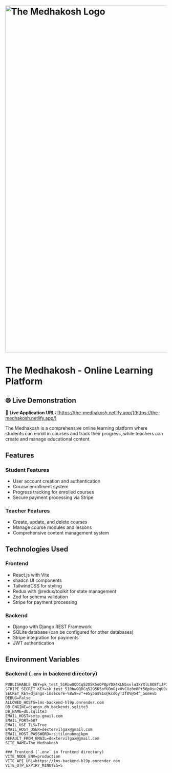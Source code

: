 # <img src="https://i.ibb.co/Q3bZQ4Cb/The-Medhakosh.png" alt="The Medhakosh Logo" width="1080"/>

# The Medhakosh - Online Learning Platform

## 🌐 Live Demonstration

🔗 **Live Application URL:** [https://the-medhakosh.netlify.app/](https://the-medhakosh.netlify.app/)

The Medhakosh is a comprehensive online learning platform where students can enroll in courses and track their progress, while teachers can create and manage educational content.

## Features

### Student Features

- User account creation and authentication
- Course enrollment system
- Progress tracking for enrolled courses
- Secure payment processing via Stripe

### Teacher Features

- Create, update, and delete courses
- Manage course modules and lessons
- Comprehensive content management system

## Technologies Used

### Frontend

- React.js with Vite
- shadcn UI components
- TailwindCSS for styling
- Redux with @redux/toolkit for state management
- Zod for schema validation
- Stripe for payment processing

### Backend

- Django with Django REST Framework
- SQLite database (can be configured for other databases)
- Stripe integration for payments
- JWT authentication

## Environment Variables

### Backend (`.env` in backend directory)

```env
PUBLISHABLE_KEY=pk_test_51RbwOQDCq52O5K5oOP8pYDX4KLNbsvlu3kYXlL8O8TiJP18uXBF5mvxP2eJXiSnYvFL5Uc55sJpkq0mgyLmUQPiU00r4hGQmGs
STRIPE_SECRET_KEY=sk_test_51RbwOQDCq52O5K5ofUDnOjx8vC8z0m0Pt56p0su2qU9eXbrQxr3WoF1LeiAY7TuAtyS9Wjfwx73OMYTdZPFks4bj00MHaO2oIs
SECRET_KEY=django-insecure-%8w9=v^+e5y5u$%1s@kcd6y!zf8%@54^_5omevb
DEBUG=False
ALLOWED_HOSTS=lms-backend-hl9p.onrender.com
DB_ENGINE=django.db.backends.sqlite3
DB_NAME=db.sqlite3
EMAIL_HOST=smtp.gmail.com
EMAIL_PORT=587
EMAIL_USE_TLS=True
EMAIL_HOST_USER=dextervilgax@gmail.com
EMAIL_HOST_PASSWORD=rsjtilonubmqjkpm
DEFAULT_FROM_EMAIL=dextervilgax@gmail.com
SITE_NAME=The Medhakosh

### Frontend (`.env` in frontend directory)
VITE_NODE_ENV=production
VITE_API_URL=https://lms-backend-hl9p.onrender.com
VITE_OTP_EXPIRY_MINUTES=5
```
